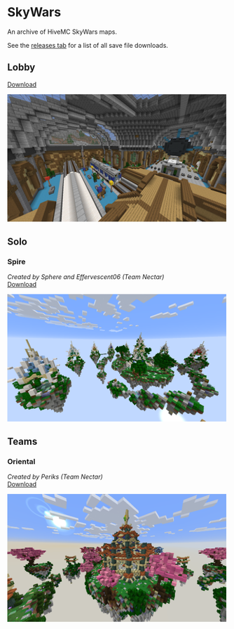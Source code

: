# SkyWars

An archive of HiveMC SkyWars maps.

See the [releases tab](https://github.com/Nixinova/HiveMC/tags) for a list of all save file downloads.

## Lobby
[Download](https://github.com/Nixinova/HiveMC/releases/tag/skywars-lobby)

<img src="lobby/screenshot.png" width="500px">

## Solo

### Spire
*Created by Sphere and Effervescent06 (Team Nectar)*<br>
[Download](https://github.com/Nixinova/HiveMC/releases/tag/spire)

<img src="spire/screenshot.png" width="500px">

## Teams

### Oriental
*Created by Periks (Team Nectar)*<br>
[Download](https://github.com/Nixinova/HiveMC/releases/tag/oriental)

<img src="oriental/screenshot.png" width="500px">

